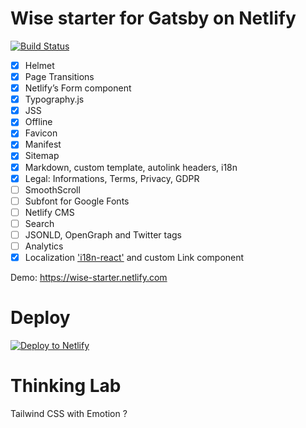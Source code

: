 # Wise starter for Gatsby on Netlify
[![Build Status](https://travis-ci.org/TomPichaud/wise-starter.svg?branch=master)](https://travis-ci.org/TomPichaud/wise-starter)

- [x] Helmet
- [x] Page Transitions
- [x] Netlify’s Form component
- [x] Typography.js
- [x] JSS
- [X] Offline
- [x] Favicon
- [x] Manifest
- [X] Sitemap
- [X] Markdown, custom template, autolink headers, i18n
- [X] Legal: Informations, Terms, Privacy, GDPR
- [ ] SmoothScroll
- [ ] Subfont for Google Fonts
- [ ] Netlify CMS
- [ ] Search
- [ ] JSONLD, OpenGraph and Twitter tags
- [ ] Analytics
- [X] Localization ['i18n-react'](https://github.com/alexdrel/i18n-react) and custom Link component

Demo: https://wise-starter.netlify.com

# Deploy

[![Deploy to Netlify](https://www.netlify.com/img/deploy/button.svg)](https://app.netlify.com/start/deploy?repository=https://github.com/TomPichaud/wise-starter)

# Thinking Lab

Tailwind CSS with Emotion ?
